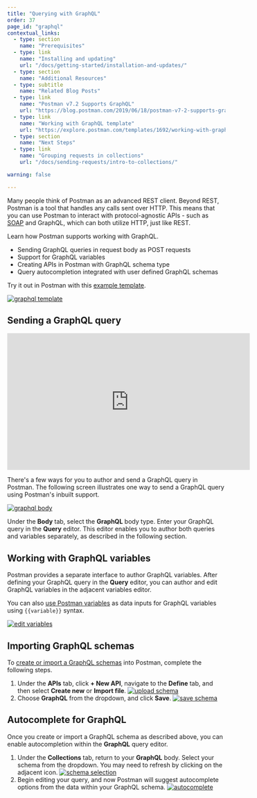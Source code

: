 ```yaml
---
title: "Querying with GraphQL"
order: 37
page_id: "graphql"
contextual_links:
  - type: section
    name: "Prerequisites"
  - type: link
    name: "Installing and updating"
    url: "/docs/getting-started/installation-and-updates/"
  - type: section
    name: "Additional Resources"
  - type: subtitle
    name: "Related Blog Posts"
  - type: link
    name: "Postman v7.2 Supports GraphQL"
    url: "https://blog.postman.com/2019/06/18/postman-v7-2-supports-graphql/"
  - type: link
    name: "Working with GraphQL template"
    url: "https://explore.postman.com/templates/1692/working-with-graphql"
  - type: section
    name: "Next Steps"
  - type: link
    name: "Grouping requests in collections"
    url: "/docs/sending-requests/intro-to-collections/"

warning: false

---
```


Many people think of Postman as an advanced REST client. Beyond REST, Postman is a tool that handles any calls sent over HTTP. This means that you can use Postman to interact with protocol-agnostic APIs - such as [SOAP](/docs/sending-requests/supported-api-frameworks/making-soap-requests/) and GraphQL, which can both utilize HTTP, just like REST.

Learn how Postman supports working with GraphQL.

* Sending GraphQL queries in request body as POST requests
* Support for GraphQL variables
* Creating APIs in Postman with GraphQL schema type
* Query autocompletion integrated with user defined GraphQL schemas

Try it out in Postman with this [example template](https://explore.postman.com/templates/1692/working-with-graphql).

[![graphql template](https://i.imgur.com/Ic70c1G.png)](https://i.imgur.com/Ic70c1G.png)

## Sending a GraphQL query

<iframe width="560" height="315" src="https://www.youtube.com/embed/7pUbezVADQs" frameborder="0" allow="accelerometer; autoplay; encrypted-media; gyroscope; picture-in-picture" allowfullscreen></iframe>

<br/>

There's a few ways for you to author and send a GraphQL query in Postman. The following screen illustrates one way to send a GraphQL query using Postman's inbuilt support.

[![graphql body](https://assets.postman.com/postman-docs/GraphQL-Body.png)](https://assets.postman.com/postman-docs/GraphQL-Body.png)

Under the **Body** tab, select the **GraphQL** body type. Enter your GraphQL query in the **Query** editor. This editor enables you to author both queries and variables separately, as described in the following section.

## Working with GraphQL variables

Postman provides a separate interface to author GraphQL variables. After defining your GraphQL query in the **Query** editor, you can author and edit GraphQL variables in the adjacent variables editor.

You can also [use Postman variables](/docs/sending-requests/variables/) as data inputs for GraphQL variables using `{{variable}}` syntax.

[![edit variables](https://assets.postman.com/postman-docs/GraphQL-Body-Variables.png)](https://assets.postman.com/postman-docs/GraphQL-Body-Variables.png)

## Importing GraphQL schemas

To [create or import a GraphQL schemas](/docs/designing-and-developing-your-api/the-api-workflow/) into Postman, complete the following steps.

1. Under the **APIs** tab, click **+ New API**, navigate to the **Define** tab, and then select **Create new** or **Import file**.
[![upload schema](https://i.imgur.com/dCM4jyE.png)](https://i.imgur.com/dCM4jyE.png)
1. Choose **GraphQL** from the dropdown, and click **Save**.
[![save schema](https://i.imgur.com/GCrGiVp.png)](https://i.imgur.com/GCrGiVp.png)

## Autocomplete for GraphQL

Once you create or import a GraphQL schema as described above, you can enable autocompletion within the **GraphQL** query editor.

1. Under the **Collections** tab, return to your **GraphQL** body. Select your schema from the dropdown. You may need to refresh by clicking on the adjacent icon.
[![schema selection](https://i.imgur.com/bhesWgs.png)](https://i.imgur.com/bhesWgs.png)
1. Begin editing your query, and now Postman will suggest autocomplete options from the data within your GraphQL schema.
[![autocomplete](https://i.imgur.com/Ai5cW4q.png)](https://i.imgur.com/Ai5cW4q.png)
